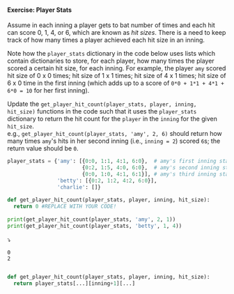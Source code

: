 #### Exercise: Player Stats

Assume in each inning a player gets to bat number of times and each hit can score 0, 1, 4, or 6, which are known as _hit sizes_. There is a need to keep track of how many times a player achieved each hit size in an inning.

Note how the `player_stats` dictionary in the code below uses lists which contain dictionaries to store, for each player, how many times the player scored a certain hit size, for each inning. For example, the player `amy` scored hit size of 0 x 0 times; hit size of 1 x 1 times; hit size of 4 x 1 times; hit size of 6 x 0 time in the first inning (which adds up to a score of `0*0 + 1*1 + 4*1 + 6*0 = 10` for her first inning).

Update the `get_player_hit_count(player_stats, player, inning, hit_size)` functions in the code such that it uses the `player_stats` dictionary to return the hit count for the `player` in the `inning` for the given `hit_size`.<br>
e.g., `get_player_hit_count(player_stats, 'amy', 2, 6)` should return how many times `amy`'s hits in her second inning (i.e., `inning = 2`) scored `6`s; the return value should be `0`.

```python
player_stats = {'amy': [{0:0, 1:1, 4:1, 6:0},  # amy's first inning stats
                        {0:2, 1:5, 4:0, 6:0},  # amy's second inning stats
                        {0:0, 1:0, 4:1, 6:1}], # amy's third inning stats
                'betty': [{0:2, 1:2, 4:2, 6:0}],
                'charlie': []}
          
def get_player_hit_count(player_stats, player, inning, hit_size):
  return 0 #REPLACE WITH YOUR CODE!
  
print(get_player_hit_count(player_stats, 'amy', 2, 1))
print(get_player_hit_count(player_stats, 'betty', 1, 4))
```
:arrow_heading_down:
```
0
2
```

<panel type="seamless" header="%%:bulb: Partial solution%%">

```python

def get_player_hit_count(player_stats, player, inning, hit_size):
  return player_stats[...][inning+1][...]
```

</panel>